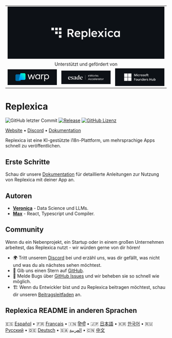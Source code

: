 <table width="100%">
    <tr>
        <td colspan="3">
            <a href="https://replexica.com">
                <img src="/content/banner.dark.png" width="100%" />
            </a>
        </td>
    </tr>
    <tr>
        <td colspan="3" align="center">
            Unterstützt und gefördert von
        </td>
    </tr>
    <tr>
        <td width="33%">
            <a target="_blank" href="https://www.warp.dev/?utm_source=github&utm_medium=referral&utm_campaign=replexica_20240626">
                <img src="/content/warp.dark.png" />
            </a>
        </td>
        <td width="33%">
            <a target="_blank" href="https://www.esade.edu/en/learning-innovation/rambla/eworks">
                <img src="/content/eworks.dark.png" />
            </a>
        </td>
        <td width="33%">
            <a target="_blank" href="https://foundershub.startups.microsoft.com">
                <img src="/content/ms-f-hub.dark.png" />
            </a>
        </td>
    </tr>
</table>

# Replexica

![GitHub letzter Commit](https://img.shields.io/github/last-commit/replexica/replexica)
[![Release](https://github.com/replexica/replexica/actions/workflows/release.yml/badge.svg)](https://github.com/replexica/replexica/actions/workflows/release.yml)
[![GitHub Lizenz](https://img.shields.io/github/license/replexica/replexica)](https://github.com/replexica/replexica/blob/main/LICENSE.md)

[Website](https://replexica.com) •
[Discord](https://replexica.com/go/discord) •
[Dokumentation](https://replexica.com/go/docs)

Replexica ist eine KI-gestützte i18n-Plattform, um mehrsprachige Apps schnell zu veröffentlichen.

## Erste Schritte

Schau dir unsere [Dokumentation](https://replexica.com/go/docs) für detaillierte Anleitungen zur Nutzung von Replexica mit deiner App an.

## Autoren

* **[Veronica](https://github.com/vrcprl)** - Data Science und LLMs.
* **[Max](https://github.com/maxprilutskiy)** - React, Typescript und Compiler.

## Community

Wenn du ein Nebenprojekt, ein Startup oder in einem großen Unternehmen arbeitest, das Replexica nutzt - wir würden gerne von dir hören!

* 🌍 Tritt unserem [Discord](https://discord.gg/GeK6AuSqzw) bei und erzähl uns, was dir gefällt, was nicht und was du als nächstes sehen möchtest.
* 🌟 Gib uns einen Stern auf [GitHub](https://github.com/replexica/replexica).
* 🐞 Melde Bugs über [GitHub Issues](https://github.com/replexica/replexica/issues) und wir beheben sie so schnell wie möglich.
* 🏗️ Wenn du Entwickler bist und zu Replexica beitragen möchtest, schau dir unseren [Beitragsleitfaden](./CONTRIBUTING.md) an.

## Replexica README in anderen Sprachen

🇪🇸 [Español](/readme/es.md) •
🇫🇷 [Français](/readme/fr.md) •
🇮🇳 [हिन्दी](/readme/hi.md) •
🇯🇵 [日本語](/readme/ja.md) •
🇰🇷 [한국어](/readme/ko.md) •
🇷🇺 [Русский](/readme/ru.md) •
🇩🇪 [Deutsch](/readme/de.md) •
🇸🇦 [العربية](/readme/ar.md) •
🇨🇳 [中文](/readme/zh.md)
